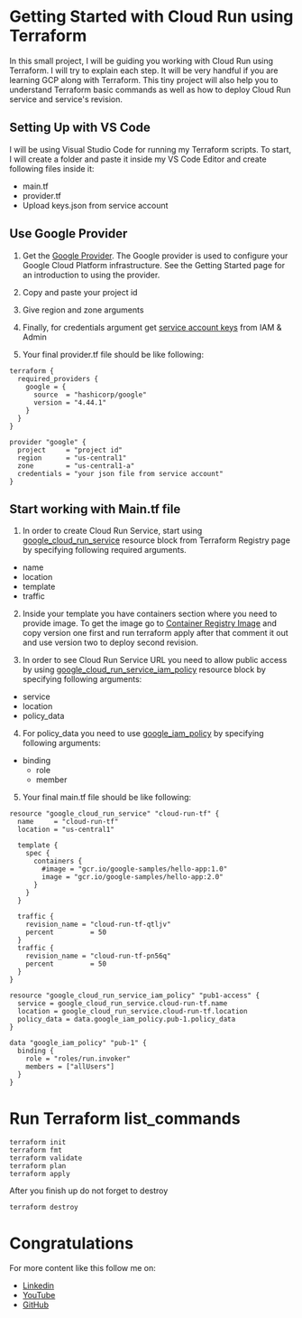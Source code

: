 # Getting Started with Cloud Run using Terraform

<p>In this small project, I will be guiding you working with Cloud Run using Terraform. I will try to explain each step. It will be very handful if you are learning GCP along with Terraform. This tiny project will also help you to understand Terraform basic commands as well as how to deploy Cloud Run service and service's revision.</p>

## Setting Up with VS Code

<p>I will be using Visual Studio Code for running my Terraform scripts. To start, I will create a folder and paste it inside my VS Code Editor and create following files inside it:</p>

* main.tf 
* provider.tf 
* Upload keys.json from service account 

## Use Google Provider

1. Get the [Google Provider](https://registry.terraform.io/providers/hashicorp/google/latest/docs). The Google provider is used to configure your Google Cloud Platform infrastructure. See the Getting Started page for an introduction to using the provider.

2. Copy and paste your project id
3. Give region and zone arguments
3. Finally, for credentials argument get [service account keys](https://cloud.google.com/iam/docs/creating-managing-service-account-keys) from IAM & Admin
4. Your final provider.tf file should be like following:

```
terraform {
  required_providers {
    google = {
      source  = "hashicorp/google"
      version = "4.44.1"
    }
  }
}

provider "google" {
  project     = "project id"
  region      = "us-central1"
  zone        = "us-central1-a"
  credentials = "your json file from service account"
}
```

## Start working with Main.tf file 

1. In order to create Cloud Run Service, start using [google_cloud_run_service](https://registry.terraform.io/providers/hashicorp/google/latest/docs/resources/cloud_run_service) resource block from Terraform Registry page by specifying following required arguments.

* name
* location
* template 
* traffic

2. Inside your template you have containers section where you need to provide image. To get the image go to [Container Registry Image](https://console.cloud.google.com/gcr/images/google-samples/global/hello-app?tag=1.0) and copy version one first and run terraform apply after that comment it out and use version two to deploy second revision. 

3. In order to see Cloud Run Service URL you need to allow public access by using [google_cloud_run_service_iam_policy](https://registry.terraform.io/providers/hashicorp/google/latest/docs/resources/cloud_run_service_iam) resource block by specifying following arguments:

* service 
* location
* policy_data

4. For policy_data you need to use [google_iam_policy](https://registry.terraform.io/providers/hashicorp/google/latest/docs/data-sources/iam_policy) by specifying following arguments:  

* binding
  * role
  * member

5. Your final main.tf file should be like following:

```
resource "google_cloud_run_service" "cloud-run-tf" {
  name     = "cloud-run-tf"
  location = "us-central1"

  template {
    spec {
      containers {
        #image = "gcr.io/google-samples/hello-app:1.0"
        image = "gcr.io/google-samples/hello-app:2.0"
      }
    }
  }

  traffic {
    revision_name = "cloud-run-tf-qtljv"
    percent         = 50
  }
  traffic {
    revision_name = "cloud-run-tf-pn56q"
    percent         = 50
  }
}

resource "google_cloud_run_service_iam_policy" "pub1-access" {
  service = google_cloud_run_service.cloud-run-tf.name
  location = google_cloud_run_service.cloud-run-tf.location
  policy_data = data.google_iam_policy.pub-1.policy_data
}

data "google_iam_policy" "pub-1" {
  binding {
    role = "roles/run.invoker"
    members = ["allUsers"]
  }
}

```

# Run Terraform list_commands

```
terraform init
terraform fmt
terraform validate 
terraform plan 
terraform apply 
```

After you finish up do not forget to destroy 

```
terraform destroy
```

# Congratulations

For more content like this follow me on: 

* [Linkedin](https://www.linkedin.com/in/otabek-abdurakhmonov-46772b213/)
* [YouTube](https://www.youtube.com/channel/UCPPIjmkbaopLMucC2fMs4fg)
* [GitHub](https://github.com/otabek024)
